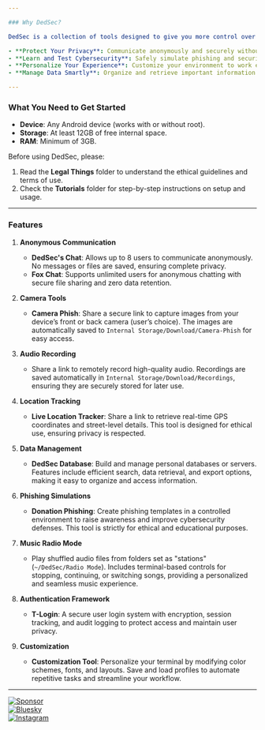 ```yaml
---

### Why DedSec?  

DedSec is a collection of tools designed to give you more control over your digital life while ensuring privacy and security. Whether you're a tech enthusiast or just someone who values their privacy, DedSec helps you:  

- **Protect Your Privacy**: Communicate anonymously and securely without leaving any trace.  
- **Learn and Test Cybersecurity**: Safely simulate phishing and security tests to understand and improve defenses.  
- **Personalize Your Experience**: Customize your environment to work efficiently and easily.  
- **Manage Data Smartly**: Organize and retrieve important information with ease.  

---
```


### What You Need to Get Started  

- **Device**: Any Android device (works with or without root).  
- **Storage**: At least 12GB of free internal space.  
- **RAM**: Minimum of 3GB.  

Before using DedSec, please:  
1. Read the **Legal Things** folder to understand the ethical guidelines and terms of use.  
2. Check the **Tutorials** folder for step-by-step instructions on setup and usage.  

---

### Features  

1. **Anonymous Communication**  
   - **DedSec's Chat**: Allows up to 8 users to communicate anonymously. No messages or files are saved, ensuring complete privacy.  
   - **Fox Chat**: Supports unlimited users for anonymous chatting with secure file sharing and zero data retention.  

2. **Camera Tools**  
   - **Camera Phish**: Share a secure link to capture images from your device’s front or back camera (user’s choice). The images are automatically saved to `Internal Storage/Download/Camera-Phish` for easy access.  

3. **Audio Recording**  
   - Share a link to remotely record high-quality audio. Recordings are saved automatically in `Internal Storage/Download/Recordings`, ensuring they are securely stored for later use.  

4. **Location Tracking**  
   - **Live Location Tracker**: Share a link to retrieve real-time GPS coordinates and street-level details. This tool is designed for ethical use, ensuring privacy is respected.  

5. **Data Management**  
   - **DedSec Database**: Build and manage personal databases or servers. Features include efficient search, data retrieval, and export options, making it easy to organize and access information.  

6. **Phishing Simulations**  
   - **Donation Phishing**: Create phishing templates in a controlled environment to raise awareness and improve cybersecurity defenses. This tool is strictly for ethical and educational purposes.  

7. **Music Radio Mode**  
   - Play shuffled audio files from folders set as "stations" (`~/DedSec/Radio Mode`). Includes terminal-based controls for stopping, continuing, or switching songs, providing a personalized and seamless music experience.  

8. **Authentication Framework**  
   - **T-Login**: A secure user login system with encryption, session tracking, and audit logging to protect access and maintain user privacy.  

9. **Customization**  
   - **Customization Tool**: Personalize your terminal by modifying color schemes, fonts, and layouts. Save and load profiles to automate repetitive tasks and streamline your workflow.  

---  

[![Sponsor](https://img.shields.io/badge/sponsor-GitHub-green)](https://github.com/sponsors/dedsec1121fk)  
[![Bluesky](https://img.shields.io/badge/Bluesky-@dedsec1121fk-green)](https://bsky.app/profile/dedsec1121fk.bsky.social)  
[![Instagram](https://img.shields.io/badge/Instagram-@loukas_floros-green)](https://www.instagram.com/loukas_floros/profilecard/?igsh=MnR2eTdxaTN5ZHZi)
